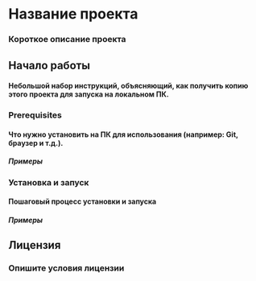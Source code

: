 # **Название проекта**
### Короткое описание проекта
## **Начало работы**
#### Небольшой набор инструкций, объясняющий, как получить копию этого проекта для запуска на локальном ПК.
### **Prerequisites**
#### Что нужно установить на ПК для использования (например: Git, браузер и т.д.).
##### Примеры
### **Установка и запуск**
#### Пошаговый процесс установки и запуска
##### Примеры
## **Лицензия**
### Опишите условия лицензии